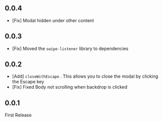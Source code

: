 ## 0.0.4
* [Fix] Modal hidden under other content
## 0.0.3
* [Fix] Moved the `swipe-listener` library to dependencies
## 0.0.2

* [Add] `closeWithEscape` . This allows you to close the modal by clicking the Escape key
*  [Fix] Fixed Body not scrolling when backdrop is clicked
## 0.0.1

First Release
